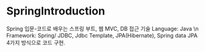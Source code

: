 # SpringIntroduction
Spring 입문-코드로 배우는 스프링 부트, 웹 MVC, DB 접근 기술
Language: Java \n
Framework: Spring/ JDBC,  Jdbc Template, JPA(Hibernate), Spring data JPA 4가지 방식으로 코드 구현.
